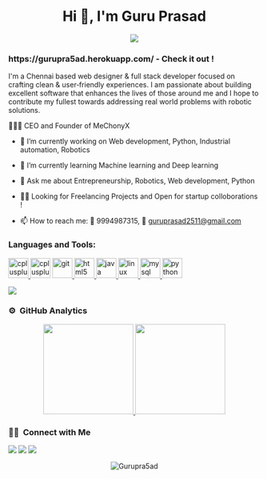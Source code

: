 ### <h1 align="center">Hi 👋, I'm Guru Prasad</h1>
<p align="center">
  <img src="https://komarev.com/ghpvc/?username=Gurupra5ad&color=yellow&style=flat">
</p>

<h3>https://gurupra5ad.herokuapp.com/ - Check it out !</h3>

<p>I'm a Chennai based web designer & full stack developer focused on crafting clean & user‑friendly experiences.
    I am passionate about building excellent software that enhances the lives of those around me and
    I hope to contribute my fullest towards addressing real world problems with robotic solutions.</p>

<p>👨🏽‍💼 CEO and Founder of MeChonyX</p>
      
- 🔭 I’m currently working on Web development, Python, Industrial automation, Robotics
- 🌱 I’m currently learning Machine learning and Deep learning
- 💬 Ask me about Entrepreneurship, Robotics, Web development, Python

- 🤙🏽 Looking for Freelancing Projects and Open for startup colloborations !

- 📫 How to reach me: 📲 9994987315, 📩 guruprasad2511@gmail.com

<h3 align="left">Languages and Tools:</h3>

<p align="left"> <a href="https://www.w3schools.com/cpp/" target="_blank"> <img src="https://user-images.githubusercontent.com/42747200/46140125-da084900-c26d-11e8-8ea7-c45ae6306309.png" alt="cplusplus" width="40" height="40"/> </a> <a href="https://www.w3schools.com/css/" target="_blank"> <img src="https://maxcdn.icons8.com/Share/icon/Logos/css31600.png" alt="cplusplus" width="40" height="40"/></a> <a href="https://git-scm.com/" target="_blank"> <img src="https://www.vectorlogo.zone/logos/git-scm/git-scm-icon.svg" alt="git" width="40" height="40"/> </a> <a href="https://www.w3.org/html/" target="_blank"> <img src="https://clipartcraft.com/images/html5-logo-circle.png" alt="html5" width="40" height="40"/> </a> <a href="https://www.java.com" target="_blank"> <img src="https://freepngimg.com/thumb/java/6-2-java-png-image-thumb.png" alt="java" width="40" height="40"/> </a> <a href="https://www.linux.org/" target="_blank"> <img src="https://s3.amazonaws.com/freebiesupply/large/2x/linux-logo-png-transparent.png" alt="linux" width="40" height="40"/> </a> <a href="https://www.mysql.com/" target="_blank"> <img src="https://cdn.freebiesupply.com/logos/large/2x/mysql-5-logo-png-transparent.png" alt="mysql" width="40" height="40"/> </a> <a href="https://www.python.org" target="_blank"> <img src="https://cdn.freebiesupply.com/logos/large/2x/python-5-logo-png-transparent.png" alt="python" width="40" height="40"/> </a> </p>

![](https://github-profile-summary-cards.vercel.app/api/cards/most-commit-language?username=Gurupra5ad&theme=monokai)

### ⚙️ &nbsp;GitHub Analytics

<p align="center">
<a href="https://github.com/Gurupra5ad">
  <img height="180em" src="https://github-readme-stats-eight-theta.vercel.app/api?username=Gurupra5ad&show_icons=true&theme=radical&include_all_commits=true&count_private=true"/>
  <img height="180em" src="https://github-readme-stats-eight-theta.vercel.app/api/top-langs/?username=Gurupra5ad&layout=compact&langs_count=8&theme=radical"/>
</a>
</p>

### 🤝🏻 &nbsp;Connect with Me

<p>
<!-- <a href="https://gurupra5ad.herokuapp.com/"><img src="https://img.shields.io/badge/-adityavsingh.com-3423A6?style=for-the-badge&logo=Google-Chrome&logoColor=white"/></a> -->
<a href="https://linkedin.com/in/gurupra5ad"><img src="https://img.shields.io/badge/-Gurupra5ad-0077B5?style=flat&logo=Linkedin&logoColor=white"/></a>
<a href="mailto:guruprasad2511@gmail.com"><img src="https://img.shields.io/badge/-guruprasad2511@gmail.com-D14836?style=flat&logo=Gmail&logoColor=white"/></a>
<a href="https://www.instagram.com/__itz_guru_here__/"><img src="https://img.shields.io/badge/-@Gurupra5ad-1877F2?style=flat&logo=Instagram&logoColor=white"/></a>
</p>
<p align="center"><img align="center" src="https://github-readme-streak-stats.herokuapp.com/?user=Gurupra5adl&" alt="Gurupra5ad" /></p>
